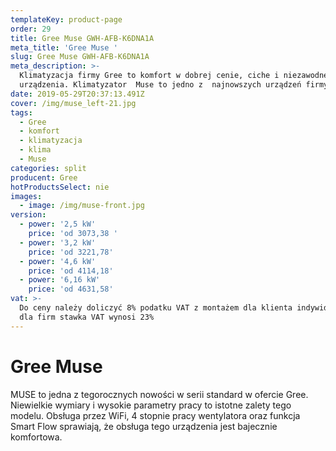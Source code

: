 ```yaml
---
templateKey: product-page
order: 29
title: Gree Muse GWH-AFB-K6DNA1A
meta_title: 'Gree Muse '
slug: Gree Muse GWH-AFB-K6DNA1A
meta_description: >-
  Klimatyzacja firmy Gree to komfort w dobrej cenie, ciche i niezawodne
  urządzenia. Klimatyzator  Muse to jedno z  najnowszych urządzeń firmy Gree.
date: 2019-05-29T20:37:13.491Z
cover: /img/muse_left-21.jpg
tags:
  - Gree
  - komfort
  - klimatyzacja
  - klima
  - Muse
categories: split
producent: Gree
hotProductsSelect: nie
images:
  - image: /img/muse-front.jpg
version:
  - power: '2,5 kW'
    price: 'od 3073,38 '
  - power: '3,2 kW'
    price: 'od 3221,78'
  - power: '4,6 kW'
    price: 'od 4114,18'
  - power: '6,16 kW'
    price: 'od 4631,58'
vat: >-
  Do ceny należy doliczyć 8% podatku VAT z montażem dla klienta indywidualnego,
  dla firm stawka VAT wynosi 23%
---
```

# Gree Muse

MUSE to jedna z tegorocznych nowości w serii standard w ofercie Gree. Niewielkie wymiary i wysokie parametry pracy to istotne zalety tego modelu. Obsługa przez WiFi, 4 stopnie pracy wentylatora oraz funkcja Smart Flow sprawiają, że obsługa tego urządzenia jest bajecznie komfortowa.
